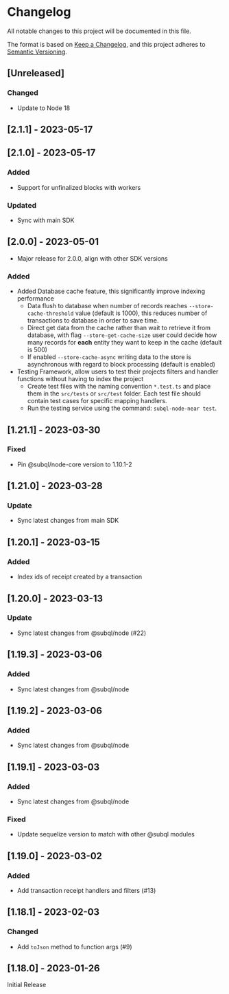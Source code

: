 # Changelog
All notable changes to this project will be documented in this file.

The format is based on [Keep a Changelog](https://keepachangelog.com/en/1.0.0/),
and this project adheres to [Semantic Versioning](https://semver.org/spec/v2.0.0.html).

## [Unreleased]
### Changed
- Update to Node 18

## [2.1.1] - 2023-05-17

## [2.1.0] - 2023-05-17
### Added
- Support for unfinalized blocks with workers
### Updated
- Sync with main SDK

## [2.0.0] - 2023-05-01
- Major release for 2.0.0, align with other SDK versions
### Added
- Added Database cache feature, this significantly improve indexing performance
  - Data flush to database when number of records reaches `--store-cache-threshold` value (default is 1000), this reduces number of transactions to database in order to save time.
  - Direct get data from the cache rather than wait to retrieve it from database, with flag `--store-get-cache-size` user could decide how many records for **each** entity they want to keep in the cache (default is 500)
  - If enabled `--store-cache-async` writing data to the store is asynchronous with regard to block processing (default is enabled)
- Testing Framework, allow users to test their projects filters and handler functions without having to index the project
  - Create test files with the naming convention `*.test.ts` and place them in the `src/tests` or `src/test` folder. Each test file should contain test cases for specific mapping handlers.
  - Run the testing service using the command: `subql-node-near test`.

## [1.21.1] - 2023-03-30
### Fixed
- Pin @subql/node-core  version to 1.10.1-2

## [1.21.0] - 2023-03-28
### Update
- Sync latest changes from main SDK

## [1.20.1] - 2023-03-15
### Added
- Index ids of receipt created by a transaction

## [1.20.0] - 2023-03-13
### Update
- Sync latest changes from @subql/node (#22)

## [1.19.3] - 2023-03-06
### Added
- Sync latest changes from @subql/node

## [1.19.2] - 2023-03-06
### Added
- Sync latest changes from @subql/node

## [1.19.1] - 2023-03-03
### Added
- Sync latest changes from @subql/node

### Fixed
- Update sequelize version to match with other @subql modules 

## [1.19.0] - 2023-03-02
### Added
- Add transaction receipt handlers and filters (#13)

## [1.18.1] - 2023-02-03
### Changed
- Add `toJson` method to function args (#9)

## [1.18.0] - 2023-01-26

Initial Release

